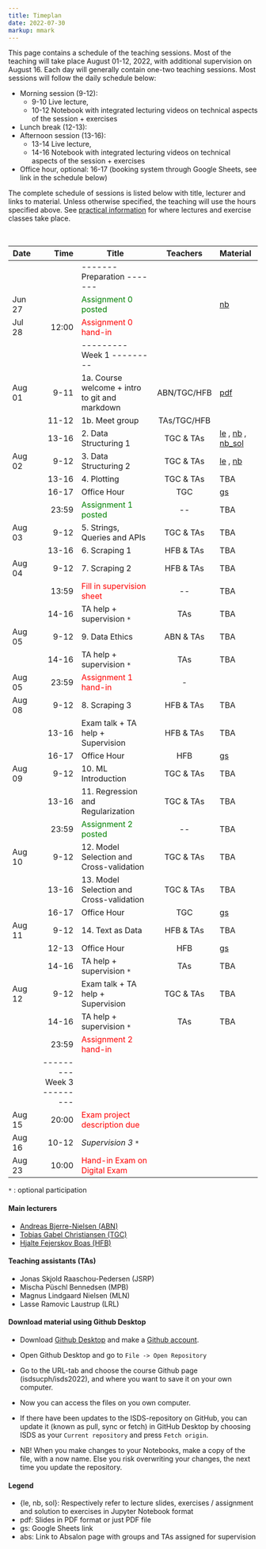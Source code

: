 ```yaml
---
title: Timeplan
date: 2022-07-30
markup: mmark
---
```


This page contains a schedule of the teaching sessions. Most of the teaching will take place August 01-12, 2022, with additional supervision on August 16. Each day will generally contain one-two teaching sessions. Most sessions will follow the daily schedule below:

- Morning session (9-12):
  - 9-10 Live lecture,
  - 10-12 Notebook with integrated lecturing videos on technical aspects of the session + exercises
- Lunch break (12-13):
- Afternoon session (13-16):
  - 13-14 Live lecture,
  - 14-16 Notebook with integrated lecturing videos on technical aspects of the session + exercises
- Office hour, optional: 16-17 (booking system through Google Sheets, see link in the schedule below)


The complete schedule of sessions is listed below with title, lecturer and links to material. Unless otherwise specified, the teaching will use the hours specified above. See [practical information](/isds2022/page/practical/) for where lectures and exercise classes take place. 

<br />

| Date   |                          Time | Title                                                   |  Teachers   | Material                                                                                                                                                                                                                                                                                                                                                   |
| ------ | ----------------------------: | ------------------------------------------------------- | :---------: | :--------------------------------------------------------------------------------------------------------------------------------------------------------------------------------------------------------------------------------------------------------------------------------------------------------------------------------------------------------- |
|        |                               | -------   Preparation  -------                          |             |                                                                                                                                                                                                                                                                                                                                                            |
| Jun 27 |                               | <font color="green">Assignment 0 posted</font>          |             | [nb](https://github.com/isdsucph/isds2022/blob/main/assignments/assignment0/assignment_0.ipynb)                                                                                                                                                                                                                                                            |
| Jul 28 |                         12:00 | <font color="red">Assignment 0 hand-in</font>           |             |                                                                                                                                                                                                                                                                                                                                                            |
|        |                               | ---------   Week 1  ---------                           |             |                                                                                                                                                                                                                                                                                                                                                            |
| Aug 01 |                          9-11 | 1a. Course welcome + intro to git and markdown          | ABN/TGC/HFB | [pdf](https://github.com/isdsucph/isds2022/blob/main/teaching_material/module_1/lecture_1.pdf)                                                                                                                                                                                                                                                             |
|        |                         11-12 | 1b. Meet group                                          | TAs/TGC/HFB |                                                                                                                                                                                                                                                                                                                                                            |
|        |                         13-16 | 2. Data Structuring 1                                   |  TGC & TAs  | [le](https://github.com/isdsucph/isds2022/blob/main/teaching_material/module_2/module_2_slides.ipynb)    ,                     [nb](https://github.com/isdsucph/isds2022/blob/main/teaching_material/module_2/module_2_exercises.ipynb) , [nb_sol](https://github.com/isdsucph/isds2022/blob/main/teaching_material/module_2/module_2_exercises_sol.ipynb) |
| Aug 02 |                          9-12 | 3. Data Structuring 2                                   |  TGC & TAs  | [le](https://github.com/isdsucph/isds2022/blob/main/teaching_material/module_3/module_3_slides.ipynb)    ,                     [nb](https://github.com/isdsucph/isds2022/blob/main/teaching_material/module_3/module_3_exercises.ipynb)                                                                                                                    |
|        |                         13-16 | 4. Plotting                                             |  TGC & TAs  | TBA                                                                                                                                                                                                                                                                                                                                                        |
|        |                         16-17 | Office Hour                                             |     TGC     | [gs](https://docs.google.com/spreadsheets/d/1MxnS3LLsSzofpKdtOsFpCQLxREnurf7bnV8YvAu1q98/edit?usp=sharing)                                                                                                                                                                                                                                                 |
|        |                         23:59 | <font color="green">Assignment 1 posted</font>          |     --      | TBA                                                                                                                                                                                                                                                                                                                                                        |
| Aug 03 |                          9-12 | 5. Strings, Queries and APIs                            |  TGC & TAs  | TBA                                                                                                                                                                                                                                                                                                                                                        |
|        |                         13-16 | 6. Scraping 1                                           |  HFB & TAs  | TBA                                                                                                                                                                                                                                                                                                                                                        |
| Aug 04 |                          9-12 | 7. Scraping 2                                           |  HFB & TAs  | TBA                                                                                                                                                                                                                                                                                                                                                        |
|        |                         13:59 | <font color="red">Fill in supervision sheet</font>      |     --      | TBA                                                                                                                                                                                                                                                                                                                                                        |
|        |                         14-16 | TA help + supervision `*`                               |     TAs     | TBA                                                                                                                                                                                                                                                                                                                                                        |
| Aug 05 |                          9-12 | 9. Data Ethics                                          |  ABN & TAs  | TBA                                                                                                                                                                                                                                                                                                                                                        |
|        |                         14-16 | TA help + supervision `*`                               |     TAs     | TBA                                                                                                                                                                                                                                                                                                                                                        |
| Aug 05 |                         23:59 | <font color="red">Assignment 1 hand-in</font>           |      -       |                                                                                                                                                                                                                                                                                                                                                            |
| Aug 08 |                          9-12 | 8. Scraping 3                                           |  HFB & TAs  | TBA                                                                                                                                                                                                                                                                                                                                                        |
|        |                         13-16 | Exam talk + TA help + Supervision                       |  HFB & TAs  | TBA                                                                                                                                                                                                                                                                                                                                                        |
|        |                         16-17 | Office Hour                                             |     HFB     | [gs](https://docs.google.com/spreadsheets/d/1MxnS3LLsSzofpKdtOsFpCQLxREnurf7bnV8YvAu1q98/edit?usp=sharing)                                                                                                                                                                                                                                                 |
| Aug 09 |                          9-12 | 10. ML Introduction                                     |  TGC & TAs  | TBA                                                                                                                                                                                                                                                                                                                                                        |
|        |                         13-16 | 11. Regression and Regularization                       |  TGC & TAs  | TBA                                                                                                                                                                                                                                                                                                                                                        |
|        |                         23:59 | <font color="green">Assignment 2 posted</font>          |     --      | TBA                                                                                                                                                                                                                                                                                                                                                        |
| Aug 10 |                          9-12 | 12. Model Selection and Cross-validation                |  TGC & TAs  | TBA                                                                                                                                                                                                                                                                                                                                                        |
|        |                         13-16 | 13. Model Selection and Cross-validation                |  TGC & TAs  | TBA                                                                                                                                                                                                                                                                                                                                                        |
|        |                         16-17 | Office Hour                                             |     TGC     | [gs](https://docs.google.com/spreadsheets/d/1MxnS3LLsSzofpKdtOsFpCQLxREnurf7bnV8YvAu1q98/edit?usp=sharing)                                                                                                                                                                                                                                                 |
| Aug 11 |                          9-12 | 14. Text as Data                                        |  HFB & TAs  | TBA                                                                                                                                                                                                                                                                                                                                                        |
|        |                         12-13 | Office Hour                                             |     HFB     | [gs](https://docs.google.com/spreadsheets/d/1MxnS3LLsSzofpKdtOsFpCQLxREnurf7bnV8YvAu1q98/edit?usp=sharing)                                                                                                                                                                                                                                                 |
|        |                         14-16 | TA help + supervision `*`                               |     TAs     | TBA                                                                                                                                                                                                                                                                                                                                                        |
| Aug 12 |                          9-12 | Exam talk + TA help  + Supervision                      |  TGC & TAs  | TBA                                                                                                                                                                                                                                                                                                                                                        |
|        |                         14-16 | TA help + supervision `*`                               |     TAs     | TBA                                                                                                                                                                                                                                                                                                                                                        |
|        |                         23:59 | <font color="red">Assignment 2 hand-in</font>           |             |                                                                                                                                                                                                                                                                                                                                                            |
|        | ---------   Week 3  --------- |                                                         |             |                                                                                                                                                                                                                                                                                                                                                            |
| Aug 15 |                         20:00 | <font color="red">Exam project description due</font>   |             |                                                                                                                                                                                                                                                                                                                                                            |
| Aug 16 |                         10-12 | *Supervision 3* `*`                                     |             |                                                                                                                                                                                                                                                                                                                                                            |
| Aug 23 |                         10:00 | <font color="red"> Hand-in Exam on Digital Exam </font> |             |                                                                                                                                                                                                                                                                                                                                                            |
`*` : optional participation

#### Main lecturers
- [Andreas Bjerre-Nielsen (ABN)](https://abjer.github.io)
- [Tobias Gabel Christiansen (TGC)](https://forskning.ku.dk/soeg/result/?pure=da/persons/535076)
- [Hjalte Fejerskov Boas (HFB)](https://www.hjalteboas.com/)

#### Teaching assistants (TAs)
- Jonas Skjold Raaschou-Pedersen (JSRP)
- Mischa Püschl Bennedsen (MPB)
- Magnus Lindgaard Nielsen (MLN)
- Lasse Ramovic Laustrup (LRL)


#### Download material using Github Desktop
- Download [Github Desktop](https://desktop.github.com/) and make a [Github account](https://github.com/).

- Open Github Desktop and go to `File -> Open Repository`

- Go to the URL-tab and choose the course Github page (isdsucph/isds2022), and where you want to save it on your own computer.

- Now you can access the files on you own computer.

- If there have been updates to the ISDS-repository on GitHub, you can update it (known as pull, sync or fetch) in GitHub Desktop by choosing ISDS as your `Current repository` and press `Fetch origin`.

- NB! When you make changes to your Notebooks, make a copy of the file, with a now name. Else you risk overwriting your changes, the next time you update the repository.

#### Legend
- {le, nb, sol}: Respectively refer to lecture slides, exercises / assignment and solution to exercises in Jupyter Notebook format
- pdf: Slides in PDF format or just PDF file
- gs: Google Sheets link 
- abs: Link to Absalon page with groups and TAs assigned for supervision 